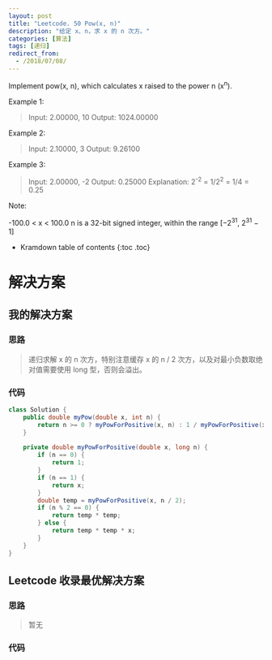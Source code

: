 ```yaml
---
layout: post
title: "Leetcode. 50 Pow(x, n)"
description: "给定 x、n，求 x 的 n 次方。"
categories: [算法]
tags: [递归]
redirect_from:
  - /2018/07/08/
---
```


Implement pow(x, n), which calculates x raised to the power n (x<sup>n</sup>).

Example 1:

> Input: 2.00000, 10
> Output: 1024.00000

Example 2:

> Input: 2.10000, 3
> Output: 9.26100

Example 3:

> Input: 2.00000, -2
> Output: 0.25000
> Explanation: 2<sup>-2</sup> = 1/2<sup>2</sup> = 1/4 = 0.25

Note:

-100.0 < x < 100.0
n is a 32-bit signed integer, within the range [−2<sup>31</sup>, 2<sup>31</sup> − 1]

* Kramdown table of contents
{:toc .toc}

# 解决方案

## 我的解决方案

### 思路

> 递归求解 x 的 n 次方，特别注意缓存 x 的 n / 2 次方，以及对最小负数取绝对值需要使用 long 型，否则会溢出。

### 代码

```java
class Solution {
    public double myPow(double x, int n) {
        return n >= 0 ? myPowForPositive(x, n) : 1 / myPowForPositive(x, (long)Math.abs(n));
    }
    
    private double myPowForPositive(double x, long n) {
        if (n == 0) {
            return 1;
        }
        if (n == 1) {
            return x;
        }
        double temp = myPowForPositive(x, n / 2);
        if (n % 2 == 0) {
            return temp * temp;
        } else {
            return temp * temp * x;
        }
    }
}
```

## Leetcode 收录最优解决方案

### 思路

> 暂无

### 代码

```java
```

[^1]: This is a footnote.

[kramdown]: https://kramdown.gettalong.org/
[Simple Texture]: https://github.com/yizeng/jekyll-theme-simple-texture